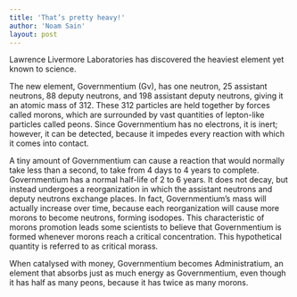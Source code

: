 ```yaml
---
title: 'That’s pretty heavy!'
author: 'Noam Sain'
layout: post
---
```


Lawrence Livermore Laboratories has discovered the heaviest element yet known to science.  
  
The new element, Governmentium (Gv), has one neutron, 25 assistant neutrons, 88 deputy neutrons, and 198 assistant deputy neutrons, giving it an atomic mass of 312. These 312 particles are held together by forces called morons, which are surrounded by vast quantities of lepton-like particles called peons. Since Governmentium has no electrons, it is inert; however, it can be detected, because it impedes every reaction with which it comes into contact.

A tiny amount of Governmentium can cause a reaction that would normally take less than a second, to take from 4 days to 4 years to complete. Governmentium has a normal half-life of 2 to 6 years. It does not decay, but instead undergoes a reorganization in which the assistant neutrons and deputy neutrons exchange places. In fact, Governmentium’s mass will actually increase over time, because each reorganization will cause more morons to become neutrons, forming isodopes. This characteristic of morons promotion leads some scientists to believe that Governmentium is formed whenever morons reach a critical concentration. This hypothetical quantity is referred to as critical morass.

When catalysed with money, Governmentium becomes Administratium, an element that absorbs just as much energy as Governmentium, even though it has half as many peons, because it has twice as many morons.